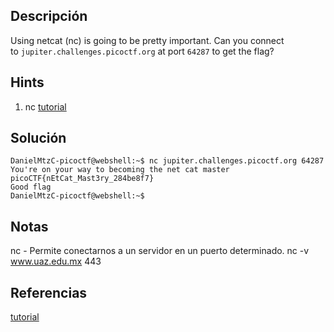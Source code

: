 ## Descripción 
Using netcat (nc) is going to be pretty important. Can you connect to `jupiter.challenges.picoctf.org` at port `64287` to get the flag?
## Hints
1. nc [tutorial](https://linux.die.net/man/1/nc)
## Solución
```
DanielMtzC-picoctf@webshell:~$ nc jupiter.challenges.picoctf.org 64287
You're on your way to becoming the net cat master
picoCTF{nEtCat_Mast3ry_284be8f7}
Good flag
DanielMtzC-picoctf@webshell:~$ 
```
## Notas
nc - Permite conectarnos a un servidor en un puerto determinado.
nc -v www.uaz.edu.mx 443
## Referencias
[tutorial](https://linux.die.net/man/1/nc)